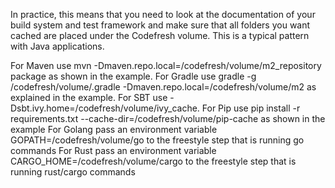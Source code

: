 
In practice, this means that you need to look at the documentation of your build system and test framework and make sure that all folders you want cached are placed under the Codefresh volume. This is a typical pattern with Java applications.

For Maven use mvn -Dmaven.repo.local=/codefresh/volume/m2_repository package as shown in the example.
For Gradle use gradle -g /codefresh/volume/.gradle -Dmaven.repo.local=/codefresh/volume/m2 as explained in the example.
For SBT use -Dsbt.ivy.home=/codefresh/volume/ivy_cache.
For Pip use pip install -r requirements.txt --cache-dir=/codefresh/volume/pip-cache as shown in the example
For Golang pass an environment variable GOPATH=/codefresh/volume/go to the freestyle step that is running go commands
For Rust pass an environment variable CARGO_HOME=/codefresh/volume/cargo to the freestyle step that is running rust/cargo commands
